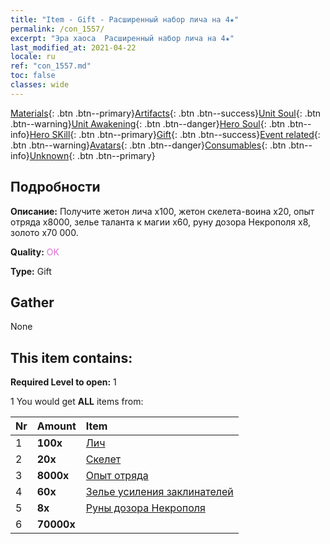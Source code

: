 ```yaml
---
title: "Item - Gift - Расширенный набор лича на 4★"
permalink: /con_1557/
excerpt: "Эра хаоса  Расширенный набор лича на 4★"
last_modified_at: 2021-04-22
locale: ru
ref: "con_1557.md"
toc: false
classes: wide
---
```

 [Materials](/ItemsRU/){: .btn .btn--primary}[Artifacts](/ItemsRU/Artifacts/){: .btn .btn--success}[Unit Soul](/ItemsRU/UnitSoul/){: .btn .btn--warning}[Unit Awakening](/ItemsRU/UnitAwakening/){: .btn .btn--danger}[Hero Soul](/ItemsRU/HeroSoul/){: .btn .btn--info}[Hero SKill](/ItemsRU/HeroSkill/){: .btn .btn--primary}[Gift](/ItemsRU/Gift/){: .btn .btn--success}[Event related](/ItemsRU/Events/){: .btn .btn--warning}[Avatars](/ItemsRU/Avatars/){: .btn .btn--danger}[Consumables](/ItemsRU/Consumables/){: .btn .btn--info}[Unknown](/ItemsRU/Unknown/){: .btn .btn--primary}

## Подробности
 **Описание:** Получите жетон лича x100, жетон скелета-воина x20, опыт отряда x8000, зелье таланта к магии x60, руну дозора Некрополя x8, золото x70 000.

 **Quality:** <span style="color: #DA70D6">OK</span>

 **Type:** Gift

## Gather

  None

## This item contains:

 **Required Level to open:** 1

 1 You would get **ALL** items  from:

  | Nr | Amount |     Item    |
  |:---|:-------|:------------|
  | 1 |  **100x** | [Лич](/ru/Items/unt_212/) |  | 
  | 2 |  **20x** | [Скелет](/ru/Items/unt_208/) |  | 
  | 3 |  **8000x** | [Опыт отряда](/ru/Items/con_902/) |  | 
  | 4 |  **60x** | [Зелье усиления заклинателей](/ru/Items/con_790/) |  | 
  | 5 |  **8x** | [Руны дозора Некрополя](/ru/Items/con_755/) |  | 
  | 6 |  **70000x** | <i class="fas fa-coins"/> |  | 
